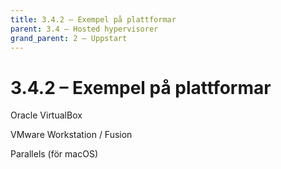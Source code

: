 ```yaml
---
title: 3.4.2 – Exempel på plattformar
parent: 3.4 – Hosted hypervisorer
grand_parent: 2 – Uppstart
---
```

# 3.4.2 – Exempel på plattformar

Oracle VirtualBox

VMware Workstation / Fusion

Parallels (för macOS)

